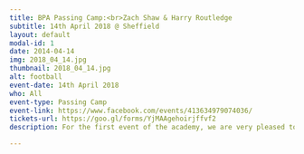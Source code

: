 ```yaml
---
title: BPA Passing Camp:<br>Zach Shaw & Harry Routledge
subtitle: 14th April 2018 @ Sheffield
layout: default
modal-id: 1
date: 2014-04-14
img: 2018_04_14.jpg
thumbnail: 2018_04_14.jpg
alt: football
event-date: 14th April 2018
who: All
event-type: Passing Camp
event-link: https://www.facebook.com/events/413634979074036/
tickets-url: https://goo.gl/forms/YjMAAgehoirjffvf2
description: For the first event of the academy, we are very pleased to kick-off with a guest appearance from coach Zach Shaw of the Winterthur Warriors, Switzerland and Europes Elite. Coach Shaw is an American QB who has played in DivIII Wisconsin receiving all-conference honours and freshman of the year. As well as playing in Europe for the past three years. Coach Shaw is also a coach with the International QB Academy. The BPA is excited to formally partner with Coach Shaw as one of its consulting coaches to help grow the game here in the UK. <p>Alongside coach Shaw will be Lead BPA Coach Tom Kharchi. Coach Kharchi is the current Head Coach, Offensive Coordinator and Quarterback Coach for the Sheffield Hallam Warriors. His love and passion for the game has sent him around the world to learn the game. Such as time in America with top US programs such as Temple Owls, UCF Knights, IMG Academy and the Florida Gators. As well as his role with the Great Britain team and visiting, France, Sweden, Spain, and Germany with the German Football League. <p>Supporting the receivers will be coach Harry Routledge a GB Adult receiver and a Merseyside Nighthawks coach, and coach Matt Wade of the Sheffield Hallam Warriors, Sheffield Giants and previously the GB U19.

---
```


